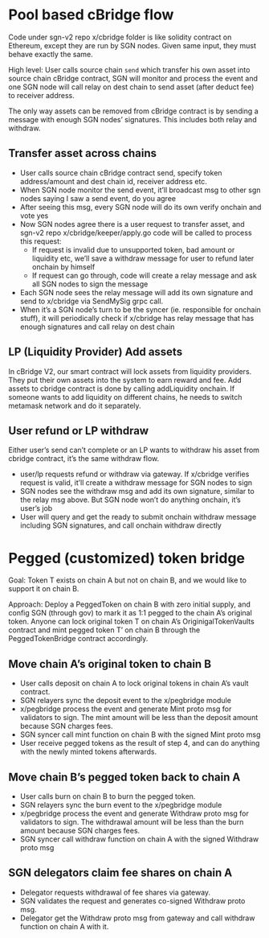 # Pool based cBridge flow
Code under sgn-v2 repo x/cbridge folder is like solidity contract on Ethereum, except they are run by SGN nodes. Given same input, they must behave exactly the same.

High level:
User calls source chain `send` which transfer his own asset into source chain cBridge contract, SGN will monitor and process the event and one SGN node will call relay on dest chain to send asset (after deduct fee) to receiver address.

The only way assets can be removed from cBridge contract is by sending a message with enough SGN nodes’ signatures. This includes both relay and withdraw.
## Transfer asset across chains
- User calls source chain cBridge contract send, specify token address/amount and dest chain id, receiver address etc.
- When SGN node monitor the send event, it’ll broadcast msg to other sgn nodes saying I saw a send event, do you agree
- After seeing this msg, every SGN node will do its own verify onchain and vote yes
- Now SGN nodes agree there is a user request to transfer asset, and sgn-v2 repo x/cbridge/keeper/apply.go code will be called to process this request:
  - If request is invalid due to unsupported token, bad amount or liquidity etc, we’ll save a withdraw message for user to refund later onchain by himself
  - If request can go through, code will create a relay message and ask all SGN nodes to sign the message
- Each SGN node sees the relay message will add its own signature and send to x/cbridge via SendMySig grpc call.
- When it’s a SGN node’s turn to be the syncer (ie. responsible for onchain stuff), it will periodically check if x/cbridge has relay message that has enough signatures and call relay on dest chain
## LP (Liquidity Provider) Add assets
In cBridge V2, our smart contract will lock assets from liquidity providers. They put their own assets into the system to earn reward and fee. Add assets to cbridge contract is done by calling addLiquidity onchain. If someone wants to add liquidity on different chains, he needs to switch metamask network and do it separately.
## User refund or LP withdraw
Either user’s send can’t complete or an LP wants to withdraw his asset from cbridge contract, it’s the same withdraw flow.
- user/lp requests refund or withdraw via gateway. If x/cbridge verifies request is valid, it’ll create a withdraw message for SGN nodes to sign
- SGN nodes see the withdraw msg and add its own signature, similar to the relay msg above. But SGN node won’t do anything onchain, it’s user’s job
- User will query and get the ready to submit onchain withdraw message including SGN signatures, and call onchain withdraw directly

# Pegged (customized) token bridge
Goal: Token T exists on chain A but not on chain B, and we would like to support it on chain B. 

Approach: Deploy a PeggedToken on chain B with zero initial supply, and config SGN (through gov) to mark it as 1:1 pegged to the chain A’s original token. Anyone can lock original token T on chain A’s OriginigalTokenVaults contract and mint pegged token T’ on chain B through the PeggedTokenBridge contract accordingly.
## Move chain A’s original token to chain B
- User calls deposit on chain A to lock original tokens in chain A’s vault contract.
- SGN relayers sync the deposit event to the x/pegbridge module
- x/pegbridge process the event and generate Mint proto msg for validators to sign. The mint amount will be less than the deposit amount because SGN charges fees.
- SGN syncer call mint function on chain B with the signed Mint proto msg
- User receive pegged tokens as the result of step 4, and can do anything with the newly minted tokens afterwards.
## Move chain B’s pegged token back to chain A
- User calls burn on chain B to burn the pegged token.
- SGN relayers sync the burn event to the x/pegbridge module
- x/pegbridge process the event and generate Withdraw proto msg for validators to sign.  The withdrawal amount will be less than the burn amount because SGN charges fees.
- SGN syncer call withdraw function on chain A with the signed Withdraw proto msg
## SGN delegators claim fee shares on chain A
- Delegator requests withdrawal of fee shares via gateway.
- SGN validates the request and generates co-signed Withdraw proto msg.
- Delegator get the Withdraw proto msg from gateway and call withdraw function on chain A with it.

